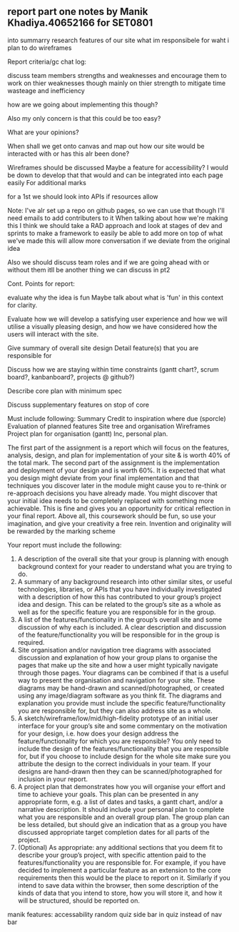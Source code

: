 ## report part one notes by Manik Khadiya.40652166 for SET0801

into 
summarry
research
features of our site
what im responsibele for 
waht i plan to do
wireframes



Report criteria/gc chat log: 

discuss team members strengths and weaknesses and encourage them to work on thier weaknesses though mainly on thier strength to mitigate time wasteage and inefficiency

how are we going about implementing this though?

Also my only concern is that this could be too easy?

What are your opinions?

When shall we get onto canvas and map out how our site would be interacted with or has this alr been done?

Wireframes should be discussed Maybe a feature for accessibility? I would be down to develop that that would and can be integrated into each page easily For additional marks

for a 1st we should look into APIs if resources allow

Note: I've alr set up a repo on github pages, so we can use that though I'll need emails to add contributers to it When talking about how we're making this
I think we should take a RAD approach and look at stages of dev and sprints to make a framework to easily be able to add more on top of what we've made this will allow more conversation
if we deviate from the original idea

Also we should discuss team roles and if we are going ahead with or without them itll be another thing we can discuss in pt2

Cont. Points for report: 

evaluate why the idea is fun Maybe talk about what is 'fun' in this context for clarity.

Evaluate how we will develop a satisfying user experience and how we will utilise a visually pleasing design, and how we have considered how the users will interact with the site.

Give summary of overall site design Detail feature(s) that you are responsible for

Discuss how we are staying within time constraints (gantt chart?, scrum board?, kanbanboard?, projects @ github?)

Describe core plan with minimum spec

Discuss supplementary features on stop of core

Must include following: 
Summary
Credit to inspiration where due (sporcle)
Evaluation of planned features
Site tree and organisation Wireframes
Project plan for organisation (gantt) Inc, personal plan. 
 
The first part of the assignment is a report which will focus on the features, analysis, design, and plan for implementation of your site & is worth 40% of the total mark. The second part of the assignment is the implementation and deployment of your design and is worth 60%. It is expected that what you design might deviate from your final implementation and that techniques you discover later in the module might cause you to re-think or re-approach decisions you have already made. You might discover that your initial idea needs to be completely replaced with something more achievable. This is fine and gives you an opportunity for critical reflection in your final report. Above all, this coursework should be fun, so use your imagination, and give your creativity a free rein. Invention and originality will be rewarded by the marking scheme 

Your report must include the following: 
1. A description of the overall site that your group is planning with enough background context for your reader to understand what you are trying to do. 
2. A summary of any background research into other similar sites, or useful technologies, libraries, or APIs that you have individually investigated with a description of how this has contributed to your group’s project idea and design. This can be related to the group’s site as a whole as well as for the specific feature you are responsible for in the group. 
3. A list of the features/functionality in the group’s overall site and some discussion of why each is included. A clear description and discussion of the feature/functionality you will be responsible for in the group is required. 
4. Site organisation and/or navigation tree diagrams with associated discussion and explanation of how your group plans to organise the pages that make up the site and how a user might typically navigate through those pages. Your diagrams can be combined if that is a useful way to present the organisation and navigation for your site. These diagrams may be hand-drawn and scanned/photographed, or created using any image/diagram software as you think fit. The diagrams and explanation you provide must include the specific feature/functionality you are responsible for, but they can also address site as a whole. 
5. A sketch/wireframe/low/mid/high-fidelity prototype of an initial user interface for your group’s site and some commentary on the motivation for your design, i.e. how does your design address the feature/functionality for which you are responsible? You only need to include the design of the features/functionality that you are responsible for, but if you choose to include design for the whole site make sure you attribute the design to the correct individuals in your team. If your designs are hand-drawn then they can be scanned/photographed for inclusion in your report. 
6. A project plan that demonstrates how you will organise your effort and time to achieve your goals. This plan can be presented in any appropriate form, e.g. a list of dates and tasks, a gantt chart, and/or a narrative description. It should include your personal plan to complete what you are responsible and an overall group plan. The group plan can be less detailed, but should give an indication that as a group you have discussed appropriate target completion dates for all parts of the project. 
7. (Optional) As appropriate: any additional sections that you deem fit to describe your group’s project, with specific attention paid to the features/functionality you are responsible for. For example, if you have decided to implement a particular feature as an extension to the core requirements then this would be the place to report on it. Similarly if you intend to save data within the browser, then some description of the kinds of data that you intend to store, how you will store it, and how it will be structured, should be reported on. 


manik features:
accessability
random quiz
side bar in quiz instead of nav bar